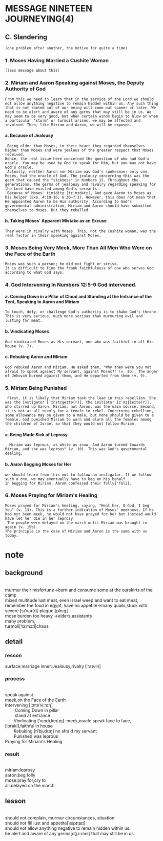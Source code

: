 # MESSAGE NINETEEN JOURNEYING(4)

## C. Slandering
	(one problem after another, the motive for quite a time)
### 1. Moses Having Married a Cushite Woman
	(less message about this)
### 2. Miriam and Aaron Speaking against Moses, the Deputy Authority of God
	From this we need to learn that in the service of the Lord we should not allow anything negative to remain hidden within us. Any such thing that is not rooted out of our being will come out sooner or later. We need to be alert and aware of any germs that may still be in us. We may seem to be very good, but when certain winds begin to blow or when a particular "storm" or turmoil arises, we may be affected and involved. Then, like Miriam and Aaron, we will be exposed.
#### a. Because of Jealousy
	 Being older than Moses, in their heart they regarded themselves higher than Moses and were jealous of the greater respect that Moses received. 
	Hence, the real issue here concerned the question of who had God's oracle. You may be used by God to speak for Him, but you may not have God's oracle.
	 Actually, neither Aaron nor Miriam was God's spokesman; only one, Moses, had the oracle of God. The jealousy concerning this was the germ that caused the "sickness" in Numbers 12. Throughout the generations, the germs of jealousy and rivalry regarding speaking for the Lord have existed among God's servants.
	 Because of Moses' timidity [tɪ'mɪdətɪ], God gave Aaron to Moses as his helper (Exo. 4:10-16; 6:30—7:1). However, this does not mean that He appointed Aaron to be His authority. According to God's governmental administration, Miriam and Aaron should have submitted themselves to Moses. But they rebelled.
#### b. Taking Moses' Apparent Mistake as an Excuse
	They were in rivalry with Moses. This, not the Cushite woman, was the real factor in their speaking against Moses.
### 3. Moses Being Very Meek, More Than All Men Who Were on the Face of the Earth
	Moses was such a person; he did not fight or strive.
	It is difficult to find the frank faithfulness of one who serves God according to what God says.
### 4. God Intervening In Numbers 12:5-9 God intervened.
#### a. Coming Down in a Pillar of Cloud and Standing at the Entrance of the Tent, Speaking to Aaron and Miriam
	To touch, defy, or challenge God's authority is to shake God's throne. This is very serious, much more serious than murmuring evil and lusting for meat.
#### b. Vindicating Moses
	God vindicated Moses as His servant, one who was faithful in all His house (v. 7). 
#### c. Rebuking Aaron and Miriam
	God rebuked Aaron and Miriam. He asked them, "Why then were you not afraid to speak against My servant, against Moses?" (v. 8b). The anger of Jehovah burned against them, and He departed from them (v. 9).
### 5. Miriam Being Punished
	 First, it is likely that Miriam took the lead in this rebellion. She was the instigator [ˈɪnstɪgeɪtə(r)], the initiator [ɪˈnɪʃieɪtə(r)], who stirred up Aaron. Miriam, not Aaron, was the main source. Second, it is not at all seemly for a female to rebel. Concerning rebellion, some allowance may be given to a male, but none should be given to a female. God punished Miriam to warn and alarm all the females among the children of Israel so that they would not follow Miriam.
#### a. Being Made Sick of Leprosy
	, Miriam was leprous, as white as snow. And Aaron turned towards Miriam, and she was leprous" (v. 10). This was God's governmental dealing.
#### b. Aaron Begging Moses for Her
	we should learn from this not to follow an instigator. If we follow such a one, we may eventually have to beg on his behalf.
	In begging for Miriam, Aaron confessed their folly[ˈfɒli]. 
### 6. Moses Praying for Miriam's Healing
	Moses prayed for Miriam's healing, saying, "Heal her, O God, I beg You" (v. 13). This is a further indication of Moses' meekness. If he had not been meek, he would not have prayed for her but instead would have let her die in her leprosy. 
	 The people were delayed on the march until Miriam was brought in again (v. 15b). 
	The principle in the case of Miriam and Aaron is the same with us today. 

# note 
## background
<br />murmur their misfortune->burn and consume some at the ourskirts of the camp
<br />mixed multitude lust meat, even israel weep and want to eat meat, remember the food in egypt, have no appetite->many quails,stuck with severe \[sɪˈvɪə(r)\] plague \[pleɪɡ\]
<br />mose burden too heavy ->elders,assistants
<br />many problem, 
<br />turmoil\[ˈtɜːmɔɪl\]chaos
## detail
### resson
surface:marriage
inner:Jealousy,rivalry \[ˈraɪvlri\]
### process
<br />speak against
<br />meek,on the Face of the Earth
<br />Intervening  \[ˌɪntəˈvi:nɪŋ\]
<br /> &emsp;&emsp;	Coming Down in pillar
<br />	&emsp;&emsp; stand at entrance
<br />	&emsp;&emsp;Vindicating [ˈvɪndɪˌkeɪtɪŋ] :meek,oracle speak face to face, [ˈɒrəkl],faithful in house
<br />	&emsp;&emsp;Rebuking [riˈbju:kɪŋ] no afraid my servant
<br />	&emsp;&emsp;Punished was leprous
<br />Praying for Miriam's Healing
### result
<br />miriam:leprosy
<br />aaron:beg,folly
<br />mose:pray for,cry to
<br />all:delayed on the march 
## lesson
<br />should not complain, murmur circumstances, situation
<br />should not fill lust and appetite\[ˈæpɪtaɪt\]
<br />should not allow anything negative to remain hidden within us.
<br />be alert and aware of any germs\[dʒɜ:rms\] that may still be in us